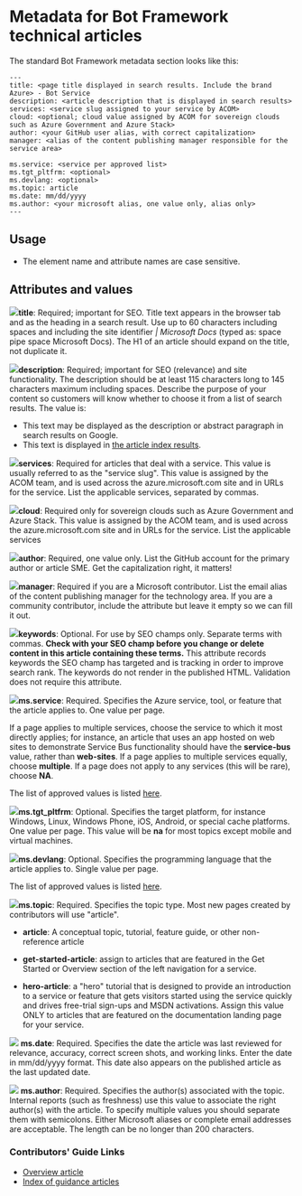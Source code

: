 

# Metadata for Bot Framework technical articles
The standard Bot Framework metadata section looks like this:
  ```
  ---
  title: <page title displayed in search results. Include the brand Azure> - Bot Service
  description: <article description that is displayed in search results>
  services: <service slug assigned to your service by ACOM>
  cloud: <optional; cloud value assigned by ACOM for sovereign clouds such as Azure Government and Azure Stack>
  author: <your GitHub user alias, with correct capitalization>
  manager: <alias of the content publishing manager responsible for the service area>

  ms.service: <service per approved list>
  ms.tgt_pltfrm: <optional>
  ms.devlang: <optional>
  ms.topic: article
  ms.date: mm/dd/yyyy
  ms.author: <your microsoft alias, one value only, alias only>
---
  ```
## Usage

- The element name and attribute names are case sensitive.

## Attributes and values

![](./media/article-metadata/checkmark-small.png)**title**: Required; important for SEO. Title text appears in the browser tab and as the heading in a search result. Use up to 60 characters including spaces and including the site identifier *| Microsoft Docs* (typed as: space pipe space Microsoft Docs). The H1 of an article should expand on the title, not duplicate it. 

![](./media/article-metadata/checkmark-small.png)**description**: Required; important for SEO (relevance) and site functionality. The description should be at least 115 characters long to 145 characters maximum including spaces. Describe the purpose of your content so customers will know whether to choose it from a list of search results. The value is:

- This text may be displayed as the description or abstract paragraph in search results on Google.
- This text is displayed in [the article index results](https://azure.microsoft.com/documentation/articles/).

![](./media/article-metadata/checkmark-small.png)**services**: Required for articles that deal with a service. This value is usually referred to as the "service slug". This value is assigned by the ACOM team, and is used across the azure.microsoft.com site and in URLs for the service. List the applicable services, separated by commas.

![](./media/article-metadata/checkmark-small.png)**cloud**: Required only for sovereign clouds such as Azure Government and Azure Stack. This value is assigned by the ACOM team, and is used across the azure.microsoft.com site and in URLs for the service. List the applicable services

![](./media/article-metadata/checkmark-small.png)**author**: Required, one value only. List the GitHub account for the primary author or article SME. Get the capitalization right, it matters!

![](./media/article-metadata/checkmark-small.png)**manager**: Required if you are a Microsoft contributor. List the email alias of the content publishing manager for the technology area. If you are a community contributor, include the attribute but leave it empty so we can fill it out.

![](./media/article-metadata/checkmark-small.png)**keywords**: Optional. For use by SEO champs only. Separate terms with commas. **Check with your SEO champ before you change or delete content in this article containing these terms.** This attribute records keywords the SEO champ has targeted and is tracking in order to improve search rank. The keywords do not render in the published HTML. Validation does not require this attribute.

![](./media/article-metadata/checkmark-small.png)**ms.service**: Required. Specifies the Azure service, tool, or feature that the article applies to. One value per page.

If a page applies to multiple services, choose the service to which it most directly applies; for instance, an article that uses an app hosted on web sites to demonstrate Service Bus functionality should have the **service-bus** value, rather than **web-sites**. If a page applies to multiple services equally, choose **multiple**. If a page does not apply to any services (this will be rare), choose **NA**.

The list of approved values is listed [here](https://docs.microsoft.com/help/contribute/contribute-how-to-write-metadata?branch=master).

![](./media/article-metadata/checkmark-small.png)**ms.tgt_pltfrm**: Optional. Specifies the target platform, for instance Windows, Linux, Windows Phone, iOS, Android, or special cache platforms. One value per page. This value will be **na** for most topics except mobile and virtual machines.

![](./media/article-metadata/checkmark-small.png)**ms.devlang**: Optional. Specifies the programming language that the article applies to. Single value per page.

The list of approved values is listed [here](https://docs.microsoft.com/help/contribute/contribute-how-to-write-metadata?branch=master).

![](./media/article-metadata/checkmark-small.png)**ms.topic**: Required. Specifies the topic type. Most new pages created by contributors will use "article".

 - **article**: A conceptual topic, tutorial, feature guide, or other non-reference article

 - **get-started-article**: assign to articles that are featured in the Get Started or Overview section of the left navigation for a service.

 - **hero-article**: a "hero" tutorial that is designed to provide an introduction to a service or feature that gets visitors started using the service quickly and drives free-trial sign-ups and MSDN activations. Assign this value ONLY to articles that are featured on the documentation landing page for your service.

![](./media/article-metadata/checkmark-small.png) **ms.date**: Required. Specifies the date the article was last reviewed for relevance, accuracy, correct screen shots, and working links. Enter the date in mm/dd/yyyy format. This date also appears on the published article as the last updated date.

![](./media/article-metadata/checkmark-small.png) **ms.author**: Required. Specifies the author(s) associated with the topic. Internal reports (such as freshness) use this value to associate the right author(s) with the article. To specify multiple values you should separate them with semicolons. Either Microsoft aliases or complete email addresses are acceptable. The length can be no longer than 200 characters.


### Contributors' Guide Links
* [Overview article](../README.md)
* [Index of guidance articles](contributor-guide-index.md)

<!--Anchors-->
[Syntax]: #syntax
[Usage]: #usage
[Attributes and values for the properties section]: #attributes-and-values-for-the-properties-section
[Attributes and values for the tags section]: #attributes-and-values-for-the-tags-section

